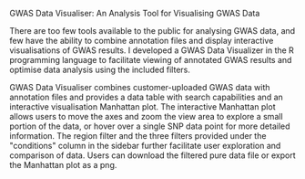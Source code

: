 GWAS Data Visualiser: An Analysis Tool for Visualising GWAS Data

There are too few tools available to the public for analysing GWAS data, and few have the ability to combine annotation files and display interactive visualisations of GWAS results. I developed a GWAS Data Visualizer in the R programming language to facilitate viewing of annotated GWAS results and optimise data analysis using the included filters.

GWAS Data Visualiser combines customer-uploaded GWAS data with annotation files and provides a data table with search capabilities and an interactive visualisation Manhattan plot. The interactive Manhattan plot allows users to move the axes and zoom the view area to explore a small portion of the data, or hover over a single SNP data point for more detailed information. The region filter and the three filters provided under the "conditions" column in the sidebar further facilitate user exploration and comparison of data. Users can download the filtered pure data file or export the Manhattan plot as a png.
